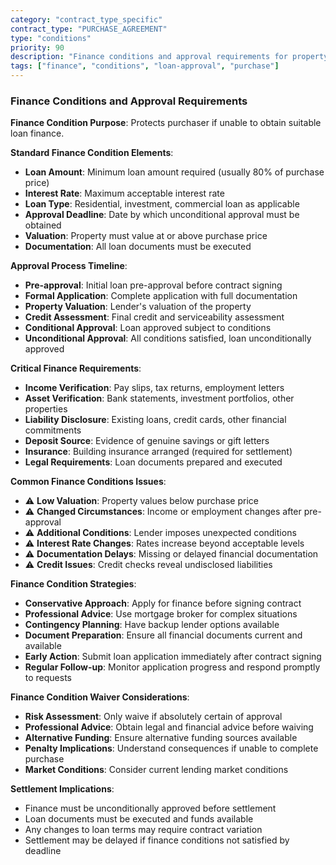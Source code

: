 ```yaml
---
category: "contract_type_specific"
contract_type: "PURCHASE_AGREEMENT"
type: "conditions"
priority: 90
description: "Finance conditions and approval requirements for property purchases"
tags: ["finance", "conditions", "loan-approval", "purchase"]
---
```


### Finance Conditions and Approval Requirements

**Finance Condition Purpose**: Protects purchaser if unable to obtain suitable loan finance.

**Standard Finance Condition Elements**:
- **Loan Amount**: Minimum loan amount required (usually 80% of purchase price)
- **Interest Rate**: Maximum acceptable interest rate
- **Loan Type**: Residential, investment, commercial loan as applicable
- **Approval Deadline**: Date by which unconditional approval must be obtained
- **Valuation**: Property must value at or above purchase price
- **Documentation**: All loan documents must be executed

**Approval Process Timeline**:
- **Pre-approval**: Initial loan pre-approval before contract signing
- **Formal Application**: Complete application with full documentation
- **Property Valuation**: Lender's valuation of the property
- **Credit Assessment**: Final credit and serviceability assessment
- **Conditional Approval**: Loan approved subject to conditions
- **Unconditional Approval**: All conditions satisfied, loan unconditionally approved

**Critical Finance Requirements**:
- **Income Verification**: Pay slips, tax returns, employment letters
- **Asset Verification**: Bank statements, investment portfolios, other properties
- **Liability Disclosure**: Existing loans, credit cards, other financial commitments
- **Deposit Source**: Evidence of genuine savings or gift letters
- **Insurance**: Building insurance arranged (required for settlement)
- **Legal Requirements**: Loan documents prepared and executed

**Common Finance Conditions Issues**:
- ⚠️ **Low Valuation**: Property values below purchase price
- ⚠️ **Changed Circumstances**: Income or employment changes after pre-approval
- ⚠️ **Additional Conditions**: Lender imposes unexpected conditions
- ⚠️ **Interest Rate Changes**: Rates increase beyond acceptable levels
- ⚠️ **Documentation Delays**: Missing or delayed financial documentation
- ⚠️ **Credit Issues**: Credit checks reveal undisclosed liabilities

**Finance Condition Strategies**:
- **Conservative Approach**: Apply for finance before signing contract
- **Professional Advice**: Use mortgage broker for complex situations
- **Contingency Planning**: Have backup lender options available
- **Document Preparation**: Ensure all financial documents current and available
- **Early Action**: Submit loan application immediately after contract signing
- **Regular Follow-up**: Monitor application progress and respond promptly to requests

**Finance Condition Waiver Considerations**:
- **Risk Assessment**: Only waive if absolutely certain of approval
- **Professional Advice**: Obtain legal and financial advice before waiving
- **Alternative Funding**: Ensure alternative funding sources available
- **Penalty Implications**: Understand consequences if unable to complete purchase
- **Market Conditions**: Consider current lending market conditions

**Settlement Implications**:
- Finance must be unconditionally approved before settlement
- Loan documents must be executed and funds available
- Any changes to loan terms may require contract variation
- Settlement may be delayed if finance conditions not satisfied by deadline